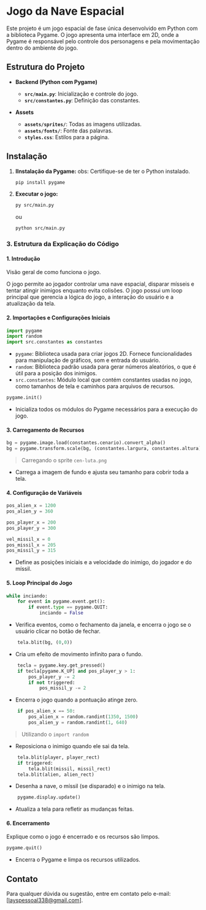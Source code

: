 # Jogo da Nave Espacial

Este projeto é um jogo espacial de fase única desenvolvido em Python com a biblioteca Pygame. O jogo apresenta uma interface em 2D, onde a Pygame é responsável pelo controle dos personagens e pela movimentação dentro do ambiente do jogo.

## Estrutura do Projeto

- **Backend (Python com Pygame)**
  - **`src/main.py`**: Inicialização e controle do jogo.
  - **`src/constantes.py`**: Definição das constantes.
 
- **Assets**
  - **`assets/sprites/`**: Todas as imagens utilizadas.
  - **`assets/fonts/`**: Fonte das palavras.
  - **`styles.css`**: Estilos para a página.

## Instalação

1. **IInstalação da Pygame:**
    obs: Certifique-se de ter o Python instalado.

    ```bash
    pip install pygame
    ```

2. **Executar o jogo:**

    ```bash
    py src/main.py
    ```
    ou
    ```bash
    python src/main.py
    ```

### 3. Estrutura da Explicação do Código

#### 1. **Introdução**

Visão geral de como funciona o jogo.

O jogo permite ao jogador controlar uma nave espacial, disparar mísseis e tentar atingir inimigos enquanto evita colisões. O jogo possui um loop principal que gerencia a lógica do jogo, a interação do usuário e a atualização da tela.

#### 2. **Importações e Configurações Iniciais**

```python
import pygame
import random
import src.constantes as constantes
```

- `pygame`: Biblioteca usada para criar jogos 2D. Fornece funcionalidades para manipulação de gráficos, som e entrada do usuário.
- `random`: Biblioteca padrão usada para gerar números aleatórios, o que é útil para a posição dos inimigos.
- `src.constantes`: Módulo local que contém constantes usadas no jogo, como tamanhos de tela e caminhos para arquivos de recursos.

```python
pygame.init()
```
- Inicializa todos os módulos do Pygame necessários para a execução do jogo.

#### 3. **Carregamento de Recursos**

```python
bg = pygame.image.load(constantes.cenario).convert_alpha()
bg = pygame.transform.scale(bg, (constantes.largura, constantes.altura))
```
> Carregando o sprite ``cen-luta.png``
- Carrega a imagem de fundo e ajusta seu tamanho para cobrir toda a tela.

#### 4. **Configuração de Variáveis**

```python
pos_alien_x = 1200
pos_alien_y = 360

pos_player_x = 200
pos_player_y = 300

vel_missil_x = 0
pos_missil_x = 205
pos_missil_y = 315
```

- Define as posições iniciais e a velocidade do inimigo, do jogador e do míssil.

#### 5. **Loop Principal do Jogo**

```python
while inciando:
    for event in pygame.event.get():
        if event.type == pygame.QUIT:
            inciando = False
```

- Verifica eventos, como o fechamento da janela, e encerra o jogo se o usuário clicar no botão de fechar.

```python
    tela.blit(bg, (0,0))
```

- Cria um efeito de movimento infinito para o fundo.

```python
    tecla = pygame.key.get_pressed()
    if tecla[pygame.K_UP] and pos_player_y > 1:
        pos_player_y -= 2
        if not triggered:
            pos_missil_y -= 2
```

- Encerra o jogo quando a pontuação atinge zero.

```python
    if pos_alien_x == 50:
        pos_alien_x = random.randint(1350, 1500)
        pos_alien_y = random.randint(1, 640)
```
> Utilizando o ``import random`` 
- Reposiciona o inimigo quando ele sai da tela.

```python
    tela.blit(player, player_rect)
    if triggered: 
        tela.blit(missil, missil_rect)
    tela.blit(alien, alien_rect)
```

- Desenha a nave, o míssil (se disparado) e o inimigo na tela.


```python
    pygame.display.update()
```

- Atualiza a tela para refletir as mudanças feitas.

#### 6. **Encerramento**

Explique como o jogo é encerrado e os recursos são limpos.

```python
pygame.quit()
```

- Encerra o Pygame e limpa os recursos utilizados.

## Contato

Para qualquer dúvida ou sugestão, entre em contato pelo e-mail: [layspessoal338@gmail.com].